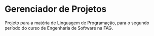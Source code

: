 # Gerenciador de Projetos

Projeto para a matéria de Linguagem de Programação, para o segundo período do curso de Engenharia de Software na FAG.
